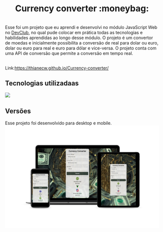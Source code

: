 <h1 align="center">
Currency converter :moneybag: </h1>
<br>
Esse foi um projeto que eu aprendi e desenvolvi no módulo JavaScript Web no <a href="https://rodolfomori.com.br/devclub">DevClub</a></h2>, no qual pude colocar em prática todas as tecnologias e habilidades aprendidas ao longo desse módulo.
O projeto é um convertor de moedas e inicialmente possibilita a conversão de real para dolar ou euro, dolar ou euro para real e euro para dólar e vice-versa. O projeto conta com uma API de conversão que permite a conversão em tempo real.
<br>
<br>

Link:https://thianecw.github.io/Currency-converter/

## Tecnologias utilizadaas
<p align="left">
  <a href="https://skillicons.dev">
    <img src="https://skillicons.dev/icons?i=html,css,javascript" />
  </a>
</p>

## Versões
Esse projeto foi desenvolvido para desktop e mobile.
<img src="https://github.com/thianecw/Currency-converter/blob/main/devices.jpg"/>
